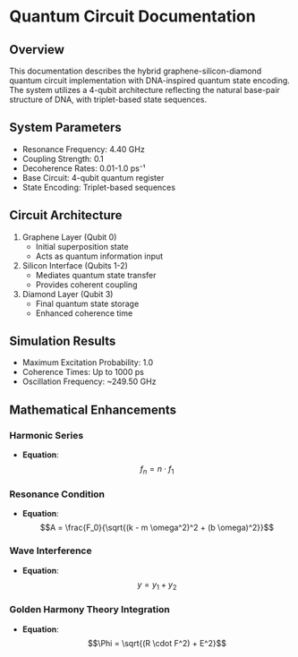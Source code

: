 # Quantum Circuit Documentation

## Overview
This documentation describes the hybrid graphene-silicon-diamond quantum circuit implementation with DNA-inspired quantum state encoding. The system utilizes a 4-qubit architecture reflecting the natural base-pair structure of DNA, with triplet-based state sequences.

## System Parameters
- Resonance Frequency: 4.40 GHz
- Coupling Strength: 0.1
- Decoherence Rates: 0.01-1.0 ps⁻¹
- Base Circuit: 4-qubit quantum register
- State Encoding: Triplet-based sequences

## Circuit Architecture
1. Graphene Layer (Qubit 0)
   - Initial superposition state
   - Acts as quantum information input
2. Silicon Interface (Qubits 1-2)
   - Mediates quantum state transfer
   - Provides coherent coupling
3. Diamond Layer (Qubit 3)
   - Final quantum state storage
   - Enhanced coherence time

## Simulation Results
- Maximum Excitation Probability: 1.0
- Coherence Times: Up to 1000 ps
- Oscillation Frequency: ~249.50 GHz

## Mathematical Enhancements

### Harmonic Series
- **Equation**: $$f_n = n \cdot f_1$$

### Resonance Condition
- **Equation**: $$A = \frac{F_0}{\sqrt{(k - m \omega^2)^2 + (b \omega)^2}}$$

### Wave Interference
- **Equation**: $$y = y_1 + y_2$$

### Golden Harmony Theory Integration
- **Equation**: $$\Phi = \sqrt{(R \cdot F^2) + E^2}$$